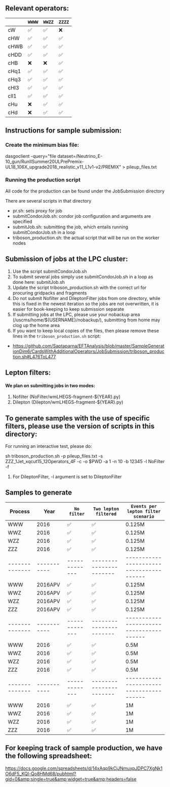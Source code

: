 ## Relevant operators:

|                    | `WWWW` | `WWZZ` | `ZZZZ`  | 
|--------------------|--------|--------|---------|
| cW                 | ✅     | ✅     | ❌      |
| cHW                | ✅     | ✅     | ✅      | 
| cHWB               | ✅     | ✅     | ✅      |
| cHDD               | ✅     | ✅     | ✅      |
| cHB                | ❌     | ❌     | ✅      |
| cHq1               | ✅     | ✅     | ✅      |
| cHq3               | ✅     | ✅     | ✅      |
| cHl3               | ✅     | ✅     | ✅      |
| cll1               | ✅     | ✅     | ✅      |
| cHu                | ❌     | ✅     | ✅      |
| cHd                | ❌     | ✅     | ✅      |

## Instructions for sample submission:

### Create the minimum bias file: 

dasgoclient -query="file dataset=/Neutrino_E-10_gun/RunIISummer20ULPrePremix-UL18_106X_upgrade2018_realistic_v11_L1v1-v2/PREMIX" > pileup_files.txt

### Running the production script

All code for the production can be found under the JobSubmission directory

There are several scripts in that directory

- pr.sh: sets proxy for job
- submitCondorJob.sh: condor job configuration and arguments are specified
- submitJob.sh: submitting the job, which entails running submitCondorJob.sh in a loop
- triboson_production.sh: the actual script that will be run on the worker nodes 

## Submission of jobs at the LPC cluster:

1. Use the script submitCondorJob.sh
2. To submit several jobs simply use submitCondorJob.sh in a loop as done here: submitJob.sh
3. Update the script triboson_production.sh with the correct url for procuring gridpacks and fragments
4. Do not submit Nofilter and DileptonFilter jobs from one directory, while this is fixed in the newest iteration so the jobs are not overwritten, it is easier for book-keeping to keep submission separate
5. If submitting jobs at the LPC, please use your nobackup area (/uscms/home/${USERNAME}/nobackup/), submitting from home may clog up the home area
6. If you want to keep local copies of the files, then please remove these lines in the `triboson_production.sh` script:
- https://github.com/Saptaparna/EFTAnalysis/blob/master/SampleGenerationDim6/CardsWithAdditionalOperators/JobSubmission/triboson_production.sh#L476ToL477 

## Lepton filters:

#### We plan on submitting jobs in two modes:

1. Nofilter (NoFilter/wmLHEGS-fragment-${YEAR}.py)
2. Dilepton (Dilepton/wmLHEGS-fragment-${YEAR}.py)

## To generate samples with the use of specific filters, please use the version of scripts in this directory: 

For running an interactive test, please do:

sh triboson_production.sh -p pileup_files.txt -s ZZZ_1Jet_xqcut15_12Operators_4F -c -o $PWD -a 1 -n 10 -b 12345 -l NoFilter -f

1. For DileptonFilter, -l argument is set to DileptonFilter

## Samples to generate


| Process      | Year      | `No filter` | `Two lepton filtered` |   `Events per lepton filter scenario` |
|--------------|-----------|-------------|-----------------------|---------------------------------------|
| WWW          | 2016      | ✅          | ✅                    |             0.125M		         |	
| WWZ          | 2016      | ✅          | ✅                    |             0.125M	                 |
| WZZ          | 2016      | ✅          | ✅                    |             0.125M	                 |
| ZZZ          | 2016      | ✅          | ✅                    |             0.125M	                 |
|--------------|-----------|-------------|-----------------------|---------------------------------------|
| WWW          | 2016APV   | ✅          | ✅                    |             0.125M                    |  
| WWZ          | 2016APV   | ✅          | ✅                    |             0.125M                    |
| WZZ          | 2016APV   | ✅          | ✅                    |             0.125M                    |
| ZZZ          | 2016APV   | ✅          | ✅                    |             0.125M                    |
|--------------|-----------|-------------|-----------------------|---------------------------------------|
| WWW          | 2016      | ✅          | ✅                    |             0.5M                      |  
| WWZ          | 2016      | ✅          | ✅                    |             0.5M                      |
| WZZ          | 2016      | ✅          | ✅                    |             0.5M                      |
| ZZZ          | 2016      | ✅          | ✅                    |             0.5M                      |
|--------------|-----------|-------------|-----------------------|---------------------------------------|
| WWW          | 2016      | ✅          | ✅                    |             1M                        |  
| WWZ          | 2016      | ✅          | ✅                    |             1M                        |
| WZZ          | 2016      | ✅          | ✅                    |             1M                        |
| ZZZ          | 2016      | ✅          | ✅                    |             1M                        |

## For keeping track of sample production, we have the following spreadsheet:

https://docs.google.com/spreadsheets/d/14xAqp9kCjJNmuxpJDPC7XgNk1O6dF5_KQl-Qo8HMd68/pubhtml?gid=0&amp;single=true&amp;widget=true&amp;headers=false

